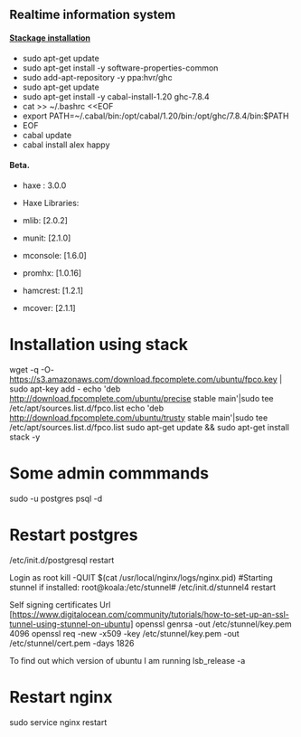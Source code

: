 ## Realtime information system



#### [Stackage installation](https://www.stackage.org/install#ubuntu)
  * sudo apt-get update
  * sudo apt-get install -y software-properties-common
  * sudo add-apt-repository -y ppa:hvr/ghc
  * sudo apt-get update
  * sudo apt-get install -y cabal-install-1.20 ghc-7.8.4
  * cat >> ~/.bashrc <<EOF
  * export PATH=~/.cabal/bin:/opt/cabal/1.20/bin:/opt/ghc/7.8.4/bin:$PATH
  * EOF
  * cabal update
  * cabal install alex happy

#### Beta. 



* haxe : 3.0.0

* Haxe Libraries:
* mlib: [2.0.2]
* munit: [2.1.0]
* mconsole: [1.6.0]
* promhx: [1.0.16]
* hamcrest: [1.2.1]
* mcover: [2.1.1]



Installation using stack
======================================
wget -q -O- https://s3.amazonaws.com/download.fpcomplete.com/ubuntu/fpco.key | sudo apt-key add -
echo 'deb http://download.fpcomplete.com/ubuntu/precise stable main'|sudo tee /etc/apt/sources.list.d/fpco.list
echo 'deb http://download.fpcomplete.com/ubuntu/trusty stable main'|sudo tee /etc/apt/sources.list.d/fpco.list
sudo apt-get update && sudo apt-get install stack -y


Some admin commmands
====================================
sudo -u postgres psql -d <dbname>

Restart postgres
===================================
/etc/init.d/postgresql restart

Login as root
kill -QUIT $(cat /usr/local/nginx/logs/nginx.pid)
#Starting stunnel if installed:
root@koala:/etc/stunnel# /etc/init.d/stunnel4 restart

Self signing certificates
  Url [https://www.digitalocean.com/community/tutorials/how-to-set-up-an-ssl-tunnel-using-stunnel-on-ubuntu]
  openssl genrsa -out /etc/stunnel/key.pem 4096
  openssl req -new -x509 -key /etc/stunnel/key.pem -out /etc/stunnel/cert.pem -days 1826

To find out which version of ubuntu I am running
 lsb_release -a 

Restart nginx
======================================
sudo service nginx restart
